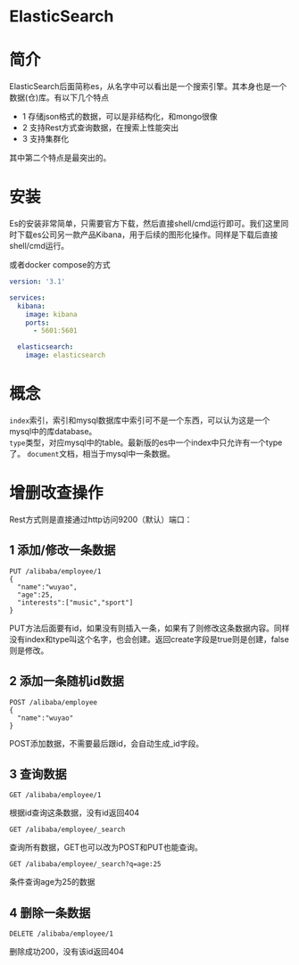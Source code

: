 # ElasticSearch
# 简介
ElasticSearch后面简称es，从名字中可以看出是一个搜索引擎。其本身也是一个数据(仓)库。有以下几个特点
- 1 存储json格式的数据，可以是非结构化，和mongo很像
- 2 支持Rest方式查询数据，在搜索上性能突出
- 3 支持集群化

其中第二个特点是最突出的。
# 安装
Es的安装非常简单，只需要官方下载，然后直接shell/cmd运行即可。我们这里同时下载es公司另一款产品Kibana，用于后续的图形化操作。同样是下载后直接shell/cmd运行。

或者docker compose的方式
```yaml
version: '3.1'

services:
  kibana:
    image: kibana
    ports:
      - 5601:5601

  elasticsearch:
    image: elasticsearch
```
# 概念
`index`索引，索引和mysql数据库中索引可不是一个东西，可以认为这是一个mysql中的库database。  
`type`类型，对应mysql中的table。最新版的es中一个index中只允许有一个type了。
`document`文档，相当于mysql中一条数据。

# 增删改查操作
Rest方式则是直接通过http访问9200（默认）端口：
## 1 添加/修改一条数据
```
PUT /alibaba/employee/1
{
  "name":"wuyao",
  "age":25,
  "interests":["music","sport"]
}
```
PUT方法后面要有id，如果没有则插入一条，如果有了则修改这条数据内容。同样没有index和type叫这个名字，也会创建。返回create字段是true则是创建，false则是修改。
## 2 添加一条随机id数据
```
POST /alibaba/employee
{
  "name":"wuyao"
}
```
POST添加数据，不需要最后跟id，会自动生成_id字段。
## 3 查询数据
```
GET /alibaba/employee/1
```
根据id查询这条数据，没有id返回404

```
GET /alibaba/employee/_search
```
查询所有数据，GET也可以改为POST和PUT也能查询。
```
GET /alibaba/employee/_search?q=age:25
```
条件查询age为25的数据
## 4 删除一条数据
```
DELETE /alibaba/employee/1
```
删除成功200，没有该id返回404

